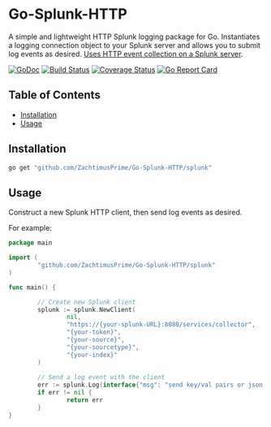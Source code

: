 # Go-Splunk-HTTP
A simple and lightweight HTTP Splunk logging package for Go. Instantiates a logging connection object to your Splunk server and allows you to submit log events as desired. [Uses HTTP event collection on a Splunk server](http://docs.splunk.com/Documentation/Splunk/latest/Data/UsetheHTTPEventCollector).

[![GoDoc](https://godoc.org/github.com/ZachtimusPrime/Go-Splunk-HTTP/splunk?status.svg)](https://godoc.org/github.com/ZachtimusPrime/Go-Splunk-HTTP/splunk)
[![Build Status](https://travis-ci.org/ZachtimusPrime/Go-Splunk-HTTP.svg?branch=master)](https://travis-ci.org/ZachtimusPrime/Go-Splunk-HTTP) 
[![Coverage Status](https://coveralls.io/repos/github/ZachtimusPrime/Go-Splunk-HTTP/badge.svg?branch=master)](https://coveralls.io/github/ZachtimusPrime/Go-Splunk-HTTP?branch=master)
[![Go Report Card](https://goreportcard.com/badge/github.com/ZachtimusPrime/Go-Splunk-HTTP)](https://goreportcard.com/report/github.com/ZachtimusPrime/Go-Splunk-HTTP) 

## Table of Contents ##

* [Installation](#installation)
* [Usage](#usage)

## Installation ##

```bash
go get "github.com/ZachtimusPrime/Go-Splunk-HTTP/splunk"
```

## Usage ##

Construct a new Splunk HTTP client, then send log events as desired. 

For example:

```go
package main

import (
        "github.com/ZachtimusPrime/Go-Splunk-HTTP/splunk"
)

func main() {

		// Create new Splunk client
		splunk := splunk.NewClient(
		        nil, 
				"https://{your-splunk-URL}:8088/services/collector",
				"{your-token}",
				"{your-source}",
				"{your-sourcetype}",
				"{your-index}"
		)
		
		// Send a log event with the client
		err := splunk.Log(interface{"msg": "send key/val pairs or json objects here", "msg2": "anything that is useful to you in the log event"})
		if err != nil {
        		return err
        }
}

```
